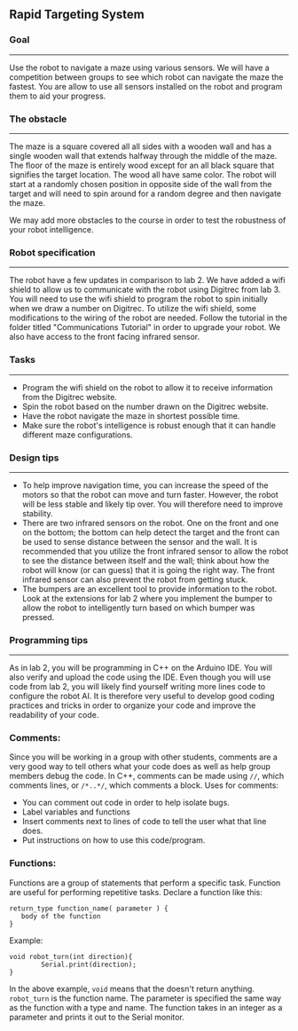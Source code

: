
Rapid Targeting System
---

### Goal
---
Use the robot to navigate a maze using various sensors. We will have a competition between groups to see which robot can navigate the maze the fastest. You are allow to use all sensors installed on the robot and program them to aid your progress.

### The obstacle
---
The maze is a square covered all all sides with a wooden wall and has a single wooden wall that extends halfway through the middle of the maze. The floor of the maze is entirely wood except for an all black square that signifies the target location. The wood all have same color. The robot will start at a randomly chosen position in opposite side of the wall from the target and will need to spin around for a random degree and then navigate the maze.

We may add more obstacles to the course in order to test the robustness of your robot intelligence.

### Robot specification
---
The robot have a few updates in comparison to lab 2. We have added a wifi shield to allow us to communicate with the robot using Digitrec from lab 3. You will need to use the wifi shield to program the robot to spin initially when we draw a number on Digitrec. To utilize the wifi shield, some modifications to the wiring of the robot are needed. Follow the tutorial in the folder titled "Communications Tutorial" in order to upgrade your robot. We also have access to the front facing infrared sensor.    

### Tasks
--- 
- Program the wifi shield on the robot to allow it to receive information from the Digitrec website.
- Spin the robot based on the number drawn on the Digitrec website.
- Have the robot navigate the maze in shortest possible time.
- Make sure the robot's intelligence is robust enough that it can handle different maze configurations.

### Design tips
---
- To help improve navigation time, you can increase the speed of the motors so that the robot can move and turn faster. However, the robot will be less stable and likely tip over. You will therefore need to improve stability.
- There are two infrared sensors on the robot. One on the front and one on the bottom; the bottom can help detect the target and the front can be used to sense distance between the sensor and the wall. It is recommended that you utilize the front infrared sensor to allow the robot to see the distance between itself and the wall; think about how the robot will know (or can guess) that it is going the right way. The front infrared sensor can also prevent the robot from getting stuck.
- The bumpers are an excellent tool to provide information to the robot. Look at the extensions for lab 2 where you implement the bumper to allow the robot to intelligently turn based on which bumper was pressed. 


### Programming tips
---
As in lab 2, you will be programming in C++ on the Arduino IDE. You will also verify and upload the code using the IDE.
Even though you will use code from lab 2, you will likely find yourself writing more lines code to configure the robot AI. It is therefore very useful to develop good coding practices and tricks in order to organize your code and improve the readability of your code.

### Comments:
Since you will be working in a group with other students, comments are a very good way to tell others what your code does as well as help group members debug the code. In C++, comments can be made using ```//```, which comments lines, or ```/*..*/```, which comments a block. 
Uses for comments:
- You can comment out code in order to help isolate bugs. 
- Label variables and functions
- Insert comments next to lines of code to tell the user what that line does.
- Put instructions on how to use this code/program.


### Functions:
Functions are a group of statements that perform a specific task. Function are useful for performing repetitive tasks.
Declare a function like this:
```
return_type function_name( parameter ) {
   body of the function
}
```
Example:
```
void robot_turn(int direction){
		Serial.print(direction);
}
```
In the above example, ```void``` means that the doesn't return anything. ```robot_turn``` is the function name. The parameter is specified the same way as the function with a type and name. The function takes in an integer as a parameter and prints it out to the Serial monitor. 






